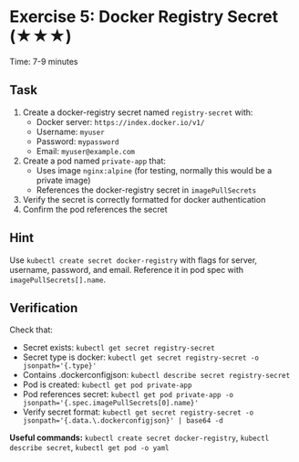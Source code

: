 # Exercise 5: Docker Registry Secret (★★★)

Time: 7-9 minutes

## Task

1. Create a docker-registry secret named `registry-secret` with:
   - Docker server: `https://index.docker.io/v1/`
   - Username: `myuser`
   - Password: `mypassword`
   - Email: `myuser@example.com`
2. Create a pod named `private-app` that:
   - Uses image `nginx:alpine` (for testing, normally this would be a private image)
   - References the docker-registry secret in `imagePullSecrets`
3. Verify the secret is correctly formatted for docker authentication
4. Confirm the pod references the secret

## Hint

Use `kubectl create secret docker-registry` with flags for server, username, password, and email.
Reference it in pod spec with `imagePullSecrets[].name`.

## Verification

Check that:

- Secret exists: `kubectl get secret registry-secret`
- Secret type is docker: `kubectl get secret registry-secret -o jsonpath='{.type}'`
- Contains .dockerconfigjson: `kubectl describe secret registry-secret`
- Pod is created: `kubectl get pod private-app`
- Pod references secret: `kubectl get pod private-app -o jsonpath='{.spec.imagePullSecrets[0].name}'`
- Verify secret format: `kubectl get secret registry-secret -o jsonpath='{.data.\.dockerconfigjson}' | base64 -d`

**Useful commands:** `kubectl create secret docker-registry`, `kubectl describe secret`, `kubectl get pod -o yaml`
